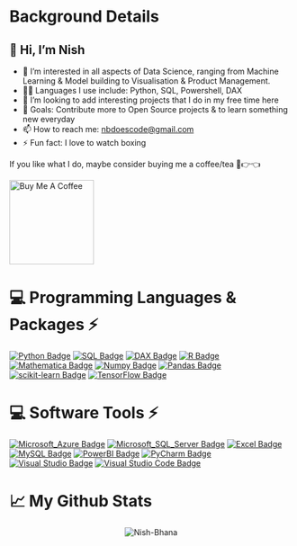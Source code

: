 # Background Details

## 👋 Hi, I’m Nish
- 👀 I’m interested in all aspects of Data Science, ranging from Machine Learning & Model building to Visualisation & Product Management.
- :technologist: Languages I use include: Python, SQL, Powershell, DAX 
- 💞️ I’m looking to add interesting projects that I do in my free time here
- 🥅 Goals: Contribute more to Open Source projects & to learn something new everyday
- 📫 How to reach me: nbdoescode@gmail.com
- ⚡ Fun fact: I love to watch boxing

If you like what I do, maybe consider buying me a coffee/tea 🥺👉👈

<a href="https://www.buymeacoffee.com/nishb" target="_blank"><img src="https://cdn.buymeacoffee.com/buttons/v2/default-red.png" alt="Buy Me A Coffee" width="150" ></a>




# 💻 Programming Languages & Packages ⚡
[![Python Badge](https://img.shields.io/badge/-Python-yellow?style=for-the-badge&labelColor=black&logo=Python&logoColor=yellow)](#)
[![SQL Badge](https://img.shields.io/badge/-SQL-88CE02?style=for-the-badge&labelColor=black&logo=MicrosoftSQLServer&logoColor=88CE02)](#)
[![DAX Badge](https://img.shields.io/badge/-DAX-FFC0CB?style=for-the-badge&labelColor=black&logo=PowerBI&logoColor=FFC0CB)](#) 
[![R Badge](https://img.shields.io/badge/-R-276DC3?style=for-the-badge&labelColor=black&logo=R&logoColor=276DC3)](#)
[![Mathematica Badge](https://img.shields.io/badge/-Mathematica-DD1100?style=for-the-badge&labelColor=black&logo=WolframMathematica&logoColor=DD1100)](#)
[![Numpy Badge](https://img.shields.io/badge/-NumPy-013243?style=for-the-badge&labelColor=black&logo=NumPy&logoColor=013243)](#) 
[![Pandas Badge](https://img.shields.io/badge/-pandas-150458?style=for-the-badge&labelColor=black&logo=pandas&logoColor=150458)](#) 
[![scikit-learn Badge](https://img.shields.io/badge/-Scikit_Learn-F7931E?style=for-the-badge&labelColor=black&logo=scikit-learn&logoColor=F7931E)](#) 
[![TensorFlow Badge](https://img.shields.io/badge/-TensorFlow-FF6F00?style=for-the-badge&labelColor=black&logo=TensorFlow&logoColor=FF6F00)](#) 




# 💻 Software Tools ⚡
[![Microsoft_Azure Badge](https://img.shields.io/badge/-Microsoft_Azure-0078D4?style=for-the-badge&labelColor=black&logo=MicrosoftAzure&logoColor=0078D4)](#)
[![Microsoft_SQL_Server Badge](https://img.shields.io/badge/-Microsoft_SQL_Server-CC2927?style=for-the-badge&labelColor=black&logo=MicrosoftSQLServer&logoColor=CC2927)](#)
[![Excel Badge](https://img.shields.io/badge/-Microsoft_Excel-217346?style=for-the-badge&labelColor=black&logo=MicrosoftExcel&logoColor=217346)](#)
[![MySQL Badge](https://img.shields.io/badge/-MySQL-61DBFB?style=for-the-badge&labelColor=black&logo=MySQL&logoColor=61DBFB)](#)
[![PowerBI Badge](https://img.shields.io/badge/-PowerBI-F2C811?style=for-the-badge&labelColor=black&logo=PowerBI&logoColor=F2C811)](#)
[![PyCharm Badge](https://img.shields.io/badge/-PyCharm-808080?style=for-the-badge&labelColor=black&logo=PyCharm&logoColor=FFFFFF)](#)
[![Visual Studio Badge](https://img.shields.io/badge/-Visual_Studio-5C2D91?style=for-the-badge&labelColor=black&logo=VisualStudio&logoColor=5C2D91)](#)
[![Visual Studio Code Badge](https://img.shields.io/badge/-Visual_Studio_Code-007ACC?style=for-the-badge&labelColor=black&logo=VisualStudioCode&logoColor=007ACC)](#)


# 📈 My Github Stats

<p align="center"> <img src="https://github-readme-stats.vercel.app/api?username=Nish-Bhana&show_icons=true&theme=gotham" alt="Nish-Bhana" />



<!---
Nish-Bhana/Nish-Bhana is a ✨ special ✨ repository because its `README.md` (this file) appears on your GitHub profile.
You can click the Preview link to take a look at your changes.
--->
